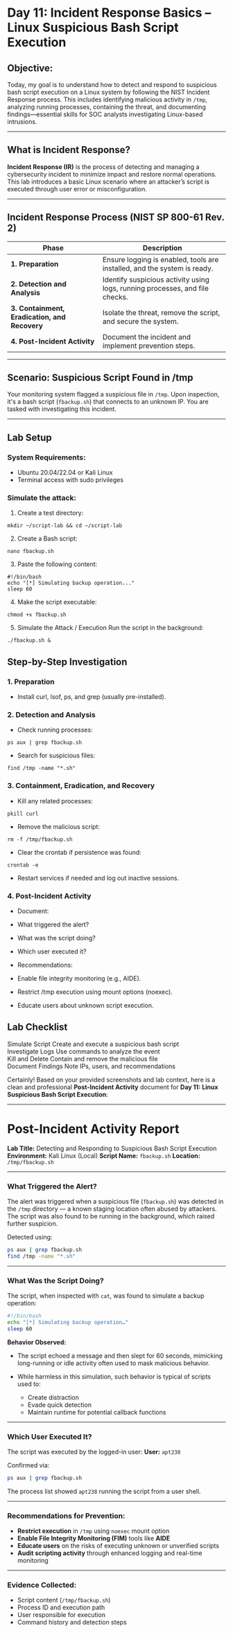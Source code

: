 # **Day 11: Incident Response Basics – Linux Suspicious Bash Script Execution**

## **Objective:**  
Today, my goal is to understand how to detect and respond to suspicious bash script execution on a Linux system by following the NIST Incident Response process. This includes identifying malicious activity in `/tmp`, analyzing running processes, containing the threat, and documenting findings—essential skills for SOC analysts investigating Linux-based intrusions.

---

## **What is Incident Response?**

**Incident Response (IR)** is the process of detecting and managing a cybersecurity incident to minimize impact and restore normal operations. This lab introduces a basic Linux scenario where an attacker’s script is executed through user error or misconfiguration.

---

##  **Incident Response Process (NIST SP 800-61 Rev. 2)**

| **Phase**                         | **Description**                                                                 |
|----------------------------------|---------------------------------------------------------------------------------|
| **1. Preparation**               | Ensure logging is enabled, tools are installed, and the system is ready.        |
| **2. Detection and Analysis**    | Identify suspicious activity using logs, running processes, and file checks.    |
| **3. Containment, Eradication, and Recovery** | Isolate the threat, remove the script, and secure the system.                    |
| **4. Post-Incident Activity**    | Document the incident and implement prevention steps.                          |

---

##  **Scenario: Suspicious Script Found in /tmp**

Your monitoring system flagged a suspicious file in `/tmp`. Upon inspection, it's a bash script (`fbackup.sh`) that connects to an unknown IP. You are tasked with investigating this incident.

---

##  **Lab Setup**

### **System Requirements:**
- Ubuntu 20.04/22.04 or Kali Linux
- Terminal access with sudo privileges

### **Simulate the attack:**

1. Create a test directory:
```
mkdir ~/script-lab && cd ~/script-lab
```
2. Create a Bash script:

```
nano fbackup.sh
```
3. Paste the following content:

```
#!/bin/bash
echo "[*] Simulating backup operation..."
sleep 60
```
4. Make the script executable:

```
chmod +x fbackup.sh
```

5.  Simulate the Attack / Execution
Run the script in the background:
```
./fbackup.sh &
```

## Step-by-Step Investigation

### 1. Preparation
- Install curl, lsof, ps, and grep (usually pre-installed).

### 2. Detection and Analysis
- Check running processes:
```
ps aux | grep fbackup.sh
```
- Search for suspicious files:
```
find /tmp -name "*.sh"
```

### 3. Containment, Eradication, and Recovery
- Kill any related processes:
```
pkill curl
```
- Remove the malicious script:
```
rm -f /tmp/fbackup.sh
```
- Clear the crontab if persistence was found:
```
crontab -e
```
- Restart services if needed and log out inactive sessions.
### 4. Post-Incident Activity
- Document:
 -  What triggered the alert?
 -  What was the script doing?
 - Which user executed it?

- Recommendations:
 - Enable file integrity monitoring (e.g., AIDE).
 - Restrict /tmp execution using mount options (noexec).
 - Educate users about unknown script execution.

## Lab Checklist
Simulate Script	Create and execute a suspicious bash script    
Investigate Logs	Use commands to analyze the event    
Kill and Delete	Contain and remove the malicious file   
Document Findings	Note IPs, users, and recommendations    


Certainly! Based on your provided screenshots and lab context, here is a clean and professional **Post-Incident Activity** document for **Day 11: Linux Suspicious Bash Script Execution**:

---

#  **Post-Incident Activity Report**

**Lab Title:** Detecting and Responding to Suspicious Bash Script Execution
**Environment:** Kali Linux (Local)
**Script Name:** `fbackup.sh`
**Location:** `/tmp/fbackup.sh`

---

###  **What Triggered the Alert?**

The alert was triggered when a suspicious file (`fbackup.sh`) was detected in the `/tmp` directory — a known staging location often abused by attackers. The script was also found to be running in the background, which raised further suspicion.

Detected using:

```bash
ps aux | grep fbackup.sh  
find /tmp -name "*.sh"
```

---

###  **What Was the Script Doing?**

The script, when inspected with `cat`, was found to simulate a backup operation:

```bash
#!/bin/bash
echo "[*] Simulating backup operation…"
sleep 60
```

**Behavior Observed:**

* The script echoed a message and then slept for 60 seconds, mimicking long-running or idle activity often used to mask malicious behavior.
* While harmless in this simulation, such behavior is typical of scripts used to:

  * Create distraction
  * Evade quick detection
  * Maintain runtime for potential callback functions

---

###  **Which User Executed It?**

The script was executed by the logged-in user:
 **User:** `apt238`

Confirmed via:

```bash
ps aux | grep fbackup.sh
```

The process list showed `apt238` running the script from a user shell.

---

###  **Recommendations for Prevention:**

*  **Restrict execution** in `/tmp` using `noexec` mount option
*  **Enable File Integrity Monitoring (FIM)** tools like **AIDE**
*  **Educate users** on the risks of executing unknown or unverified scripts
*  **Audit scripting activity** through enhanced logging and real-time monitoring

---

###  **Evidence Collected:**

* Script content (`/tmp/fbackup.sh`)
* Process ID and execution path
* User responsible for execution
* Command history and detection steps


